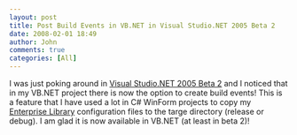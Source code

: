 ```yaml
---
layout: post
title: Post Build Events in VB.NET in Visual Studio.NET 2005 Beta 2
date: 2008-02-01 18:49
author: John
comments: true
categories: [All]
---
```

<P>I was just poking around in <A href="http://lab.msdn.microsoft.com/vs2005/default.aspx">Visual Studio.NET 2005 Beta 2</A> and I noticed that in my VB.NET project there is now the option to create build events! This is a feature that I have used a lot in C# WinForm projects to copy my <A href="http://msdn.microsoft.com/library/default.asp?url=/library/en-us/dnpag2/html/entlib.asp">Enterprise Library</A> configuration files to the targe directory (release or debug). I am glad it is now available in VB.NET (at least in beta 2)!</P> <P>&nbsp;</P>

